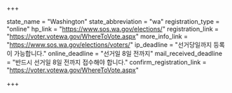+++

state_name = "Washington"
state_abbreviation = "wa"
registration_type = "online"
hp_link = "https://www.sos.wa.gov/elections/"
registration_link = "https://voter.votewa.gov/WhereToVote.aspx"
more_info_link = "https://www.sos.wa.gov/elections/voters/"
ip_deadline = "선거당일까지 등록이 가능합니다."
online_deadline = "선거일 8일 전까지"
mail_received_deadline = "반드시 선거일 8일 전까지 접수해야 합니다."
confirm_registration_link = "https://voter.votewa.gov/WhereToVote.aspx"

+++